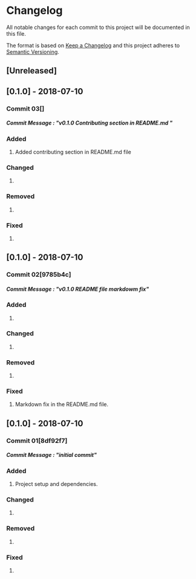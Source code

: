 # Changelog

All notable changes for each commit to this project will be documented in this file.

The format is based on [Keep a Changelog](http://keepachangelog.com/en/1.0.0/)
and this project adheres to [Semantic Versioning](http://semver.org/spec/v2.0.0.html).

## [Unreleased]

## [0.1.0] - 2018-07-10

### Commit 03[]

##### Commit Message : "v0.1.0 Contributing section in README.md "

### Added

1.  Added contributing section in README.md file

### Changed

1.

### Removed

1.

### Fixed

1.

## [0.1.0] - 2018-07-10

### Commit 02[9785b4c]

##### Commit Message : "v0.1.0 README file markdowm fix"

### Added

1.

### Changed

1.

### Removed

1.

### Fixed

1.  Markdown fix in the README.md file.

## [0.1.0] - 2018-07-10

### Commit 01[8df92f7]

##### Commit Message : "initial commit"

### Added

1.  Project setup and dependencies.

### Changed

1.

### Removed

1.

### Fixed

1.
